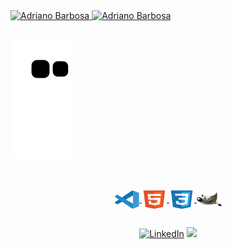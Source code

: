  
 <div>
 <a href="https://github.com/AdrianoBarbosa01">
<img width="500px" height="500px" src="https://github-readme-stats.vercel.app/api?username=AdrianoBarbosa01&show_icons=true&count_private=true&hide_border=true&title_color=00bfbf&icon_color=00bfbf&text_color=c9d1d9&bg_color=0d1117" alt="Adriano Barbosa" />
<img width="400px" height="400px" src="https://github-readme-stats.vercel.app/api/top-langs/?username=AdrianoBarbosa01&show_icons=true&count_private=true&hide_border=true&title_color=00bfbf&icon_color=00bfbf&text_color=c9d1d9&bg_color=0d1117" alt="Adriano Barbosa"">

</div>

##


  <div>

![snake gif](https://github.com/AdrianoBarbosa01/AdrianoBarbosa01/blob/output/github-contribution-grid-snake.svg)

</div>

##

<div align="center" style="display: inline_block"><br>
<img align="center" alt="Adriano-vscode" height="30" width="40" src="https://raw.githubusercontent.com/devicons/devicon/master/icons/vscode/vscode-original.svg">
  <img align="center" alt="Adriano-HTML" height="30" width="40" src="https://raw.githubusercontent.com/devicons/devicon/master/icons/html5/html5-original.svg">
  <img align="center" alt="Adriano-CSS" height="30" width="40" src="https://raw.githubusercontent.com/devicons/devicon/master/icons/css3/css3-original.svg">
<img align="center" alt="Adriano-Gimp" height="30" width="40" src="https://raw.githubusercontent.com/devicons/devicon/master/icons/gimp/gimp-original.svg">
 </div>

##


<div align="center">

[![LinkedIn](https://img.shields.io/badge/LinkedIn-0077B5?style=for-the-badge&logo=linkedin&logoColor=white)](https://www.linkedin.com/in/AdrianoApSBarbosa/)       <a href = "mailto:adriano.barbosa21@etec.sp.gov.br"><img src="https://img.shields.io/badge/-Gmail-%23333?style=for-the-badge&logo=gmail&logoColor=white" target="_blank"></a>

</div>

